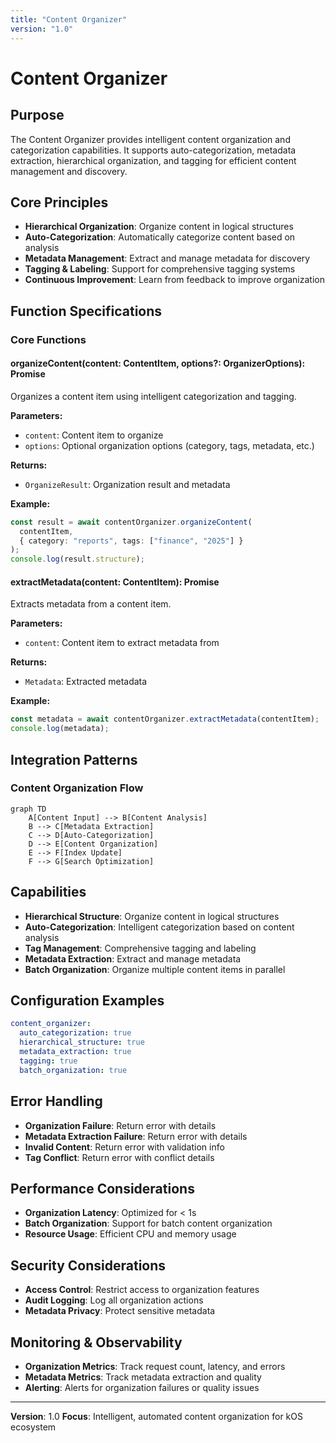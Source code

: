 ```yaml
---
title: "Content Organizer"
version: "1.0"
---
```


# **Content Organizer**

## **Purpose**

The Content Organizer provides intelligent content organization and categorization capabilities. It supports auto-categorization, metadata extraction, hierarchical organization, and tagging for efficient content management and discovery.

## **Core Principles**

- **Hierarchical Organization**: Organize content in logical structures
- **Auto-Categorization**: Automatically categorize content based on analysis
- **Metadata Management**: Extract and manage metadata for discovery
- **Tagging & Labeling**: Support for comprehensive tagging systems
- **Continuous Improvement**: Learn from feedback to improve organization

## **Function Specifications**

### **Core Functions**

#### **organizeContent(content: ContentItem, options?: OrganizerOptions): Promise<OrganizeResult>**
Organizes a content item using intelligent categorization and tagging.

**Parameters:**
- `content`: Content item to organize
- `options`: Optional organization options (category, tags, metadata, etc.)

**Returns:**
- `OrganizeResult`: Organization result and metadata

**Example:**
```typescript
const result = await contentOrganizer.organizeContent(
  contentItem,
  { category: "reports", tags: ["finance", "2025"] }
);
console.log(result.structure);
```

#### **extractMetadata(content: ContentItem): Promise<Metadata>**
Extracts metadata from a content item.

**Parameters:**
- `content`: Content item to extract metadata from

**Returns:**
- `Metadata`: Extracted metadata

**Example:**
```typescript
const metadata = await contentOrganizer.extractMetadata(contentItem);
console.log(metadata);
```

## **Integration Patterns**

### **Content Organization Flow**
```mermaid
graph TD
    A[Content Input] --> B[Content Analysis]
    B --> C[Metadata Extraction]
    C --> D[Auto-Categorization]
    D --> E[Content Organization]
    E --> F[Index Update]
    F --> G[Search Optimization]
```

## **Capabilities**

- **Hierarchical Structure**: Organize content in logical structures
- **Auto-Categorization**: Intelligent categorization based on content analysis
- **Tag Management**: Comprehensive tagging and labeling
- **Metadata Extraction**: Extract and manage metadata
- **Batch Organization**: Organize multiple content items in parallel

## **Configuration Examples**

```yaml
content_organizer:
  auto_categorization: true
  hierarchical_structure: true
  metadata_extraction: true
  tagging: true
  batch_organization: true
```

## **Error Handling**

- **Organization Failure**: Return error with details
- **Metadata Extraction Failure**: Return error with details
- **Invalid Content**: Return error with validation info
- **Tag Conflict**: Return error with conflict details

## **Performance Considerations**

- **Organization Latency**: Optimized for < 1s
- **Batch Organization**: Support for batch content organization
- **Resource Usage**: Efficient CPU and memory usage

## **Security Considerations**

- **Access Control**: Restrict access to organization features
- **Audit Logging**: Log all organization actions
- **Metadata Privacy**: Protect sensitive metadata

## **Monitoring & Observability**

- **Organization Metrics**: Track request count, latency, and errors
- **Metadata Metrics**: Track metadata extraction and quality
- **Alerting**: Alerts for organization failures or quality issues

---

**Version**: 1.0
**Focus**: Intelligent, automated content organization for kOS ecosystem 